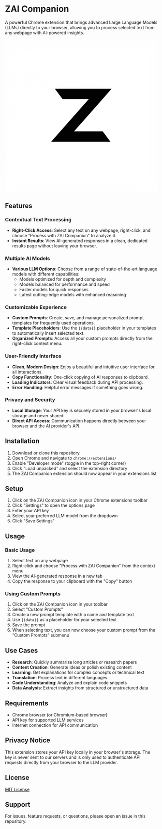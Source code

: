 # ZAI Companion

A powerful Chrome extension that brings advanced Large Language Models (LLMs) directly to your browser, allowing you to process selected text from any webpage with AI-powered insights.

![ZAI Companion Logo](logo.png)

## Features

### Contextual Text Processing
- **Right-Click Access**: Select any text on any webpage, right-click, and choose "Process with ZAI Companion" to analyze it.
- **Instant Results**: View AI-generated responses in a clean, dedicated results page without leaving your browser.

### Multiple AI Models
- **Various LLM Options**: Choose from a range of state-of-the-art language models with different capabilities:
  - Models optimized for depth and complexity
  - Models balanced for performance and speed
  - Faster models for quick responses
  - Latest cutting-edge models with enhanced reasoning

### Customizable Experience
- **Custom Prompts**: Create, save, and manage personalized prompt templates for frequently used operations.
- **Template Placeholders**: Use the `{{data}}` placeholder in your templates to automatically insert selected text.
- **Organized Prompts**: Access all your custom prompts directly from the right-click context menu.

### User-Friendly Interface
- **Clean, Modern Design**: Enjoy a beautiful and intuitive user interface for all interactions.
- **Copy Functionality**: One-click copying of AI responses to clipboard.
- **Loading Indicators**: Clear visual feedback during API processing.
- **Error Handling**: Helpful error messages if something goes wrong.

### Privacy and Security
- **Local Storage**: Your API key is securely stored in your browser's local storage and never shared.
- **Direct API Access**: Communication happens directly between your browser and the AI provider's API.

## Installation

1. Download or clone this repository
2. Open Chrome and navigate to `chrome://extensions/`
3. Enable "Developer mode" (toggle in the top-right corner)
4. Click "Load unpacked" and select the extension directory
5. The ZAI Companion extension should now appear in your extensions list

## Setup

1. Click on the ZAI Companion icon in your Chrome extensions toolbar
2. Click "Settings" to open the options page
3. Enter your API key
4. Select your preferred LLM model from the dropdown
5. Click "Save Settings"

## Usage

### Basic Usage
1. Select text on any webpage
2. Right-click and choose "Process with ZAI Companion" from the context menu
3. View the AI-generated response in a new tab
4. Copy the response to your clipboard with the "Copy" button

### Using Custom Prompts
1. Click on the ZAI Companion icon in your toolbar
2. Select "Custom Prompts"
3. Create a new prompt template with a name and template text
4. Use `{{data}}` as a placeholder for your selected text
5. Save the prompt
6. When selecting text, you can now choose your custom prompt from the "Custom Prompts" submenu

## Use Cases

- **Research**: Quickly summarize long articles or research papers
- **Content Creation**: Generate ideas or polish existing content
- **Learning**: Get explanations for complex concepts or technical text
- **Translation**: Process text in different languages
- **Code Understanding**: Analyze and explain code snippets
- **Data Analysis**: Extract insights from structured or unstructured data

## Requirements
- Chrome browser (or Chromium-based browser)
- API key for supported LLM services
- Internet connection for API communication

## Privacy Notice
This extension stores your API key locally in your browser's storage. The key is never sent to our servers and is only used to authenticate API requests directly from your browser to the LLM provider.

## License
[MIT License](LICENSE)

## Support
For issues, feature requests, or questions, please open an issue in this repository. 